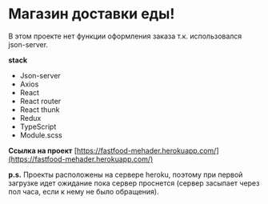 # Магазин доставки еды!

В этом проекте нет функции оформления заказа т.к. использовался json-server.




**stack**

 - Json-server
 - Axios
 - React
 - React router
 - React thunk
 - Redux
 - TypeScript
-   Module.scss

**Ссылка на проект** [https://fastfood-mehader.herokuapp.com/](https://fastfood-mehader.herokuapp.com/)

**p.s.** Проекты расположены на сервере heroku, поэтому при первой загрузке идет ожидание пока сервер проснется (сервер засыпает через пол часа, если к нему не было обращения).
